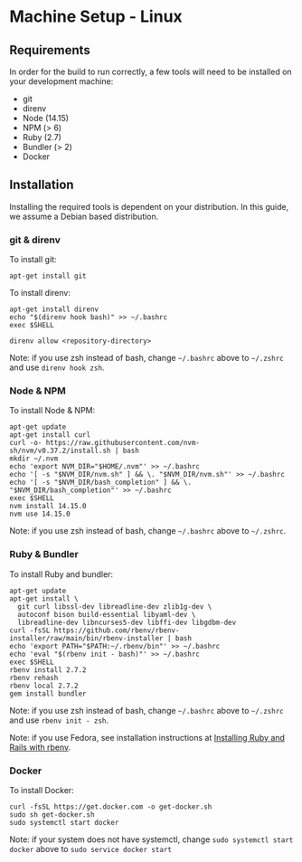 # Machine Setup - Linux

## Requirements

In order for the build to run correctly, a few tools will need to be installed
on your development machine:

* git
* direnv
* Node (14.15)
* NPM (> 6)
* Ruby (2.7)
* Bundler (> 2)
* Docker

## Installation

Installing the required tools is dependent on your distribution. In this guide,
we assume a Debian based distribution.

### git & direnv

To install git:

```shell script
apt-get install git
```

To install direnv:

```shell script
apt-get install direnv
echo "$(direnv hook bash)" >> ~/.bashrc
exec $SHELL

direnv allow <repository-directory>
```

Note: if you use zsh instead of bash, change `~/.bashrc` above to `~/.zshrc`
and use `direnv hook zsh`.

### Node & NPM

To install Node & NPM:

```shell script
apt-get update
apt-get install curl
curl -o- https://raw.githubusercontent.com/nvm-sh/nvm/v0.37.2/install.sh | bash
mkdir ~/.nvm
echo 'export NVM_DIR="$HOME/.nvm"' >> ~/.bashrc
echo '[ -s "$NVM_DIR/nvm.sh" ] && \. "$NVM_DIR/nvm.sh"' >> ~/.bashrc
echo '[ -s "$NVM_DIR/bash_completion" ] && \. "$NVM_DIR/bash_completion"' >> ~/.bashrc
exec $SHELL
nvm install 14.15.0
nvm use 14.15.0
```

Note: if you use zsh instead of bash, change `~/.bashrc` above to `~/.zshrc`.

### Ruby & Bundler

To install Ruby and bundler:

```shell script
apt-get update
apt-get install \
  git curl libssl-dev libreadline-dev zlib1g-dev \
  autoconf bison build-essential libyaml-dev \
  libreadline-dev libncurses5-dev libffi-dev libgdbm-dev
curl -fsSL https://github.com/rbenv/rbenv-installer/raw/main/bin/rbenv-installer | bash
echo 'export PATH="$PATH:~/.rbenv/bin"' >> ~/.bashrc
echo 'eval "$(rbenv init - bash)"' >> ~/.bashrc
exec $SHELL
rbenv install 2.7.2
rbenv rehash
rbenv local 2.7.2
gem install bundler
```

Note: if you use zsh instead of bash, change `~/.bashrc` above to `~/.zshrc`
and use `rbenv init - zsh`.

Note: if you use Fedora, see installation instructions at
[Installing Ruby and Rails with rbenv](https://developer.fedoraproject.org/start/sw/web-app/rails.html).

### Docker

To install Docker:

```shell script
curl -fsSL https://get.docker.com -o get-docker.sh
sudo sh get-docker.sh
sudo systemctl start docker
```

Note: if your system does not have systemctl, change `sudo systemctl start docker` above to `sudo service docker start` 